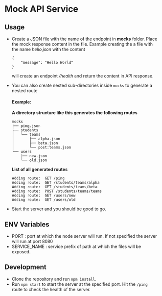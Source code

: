 # Mock API Service

## Usage
- Create a JSON file with the name of the endpoint in **mocks** folder. Place the mock response content in the file. Example creating the a file with the name *hello.json* with the content
    ```
    {
        "message": "Hello World"
    }
    ```
    will create an endpoint */health* and return the content in API response.
- You can also create nested sub-directories inside `mocks` to generate a nested route

    #### Example:
    **A directory structure like this generates the following routes**
    ```
    mocks
    ├── ping.json
    ├── students
    │   └── teams
    │       ├── alpha.json
    │       ├── beta.json
    │       └── post:teams.json
    └── users
        ├── new.json
        └── old.json
    ```

    **List of all generated routes**
    ```
    Adding route:  GET /ping
    Adding route:  GET /students/teams/alpha
    Adding route:  GET /students/teams/beta
    Adding route:  POST /students/teams/teams
    Adding route:  GET /users/new
    Adding route:  GET /users/old
    ```
    
- Start the server and you should be good to go.

## ENV Variables

- PORT : port at which the node server will run. If not specified the server will run at port 8080
- SERVICE_NAME : service prefix of path at which the files will be exposed.

## Development
- Clone the repository and run `npm install`.
- Run `npm start` to start the server at the specified port. Hit the `/ping` route to check the health of the server.
